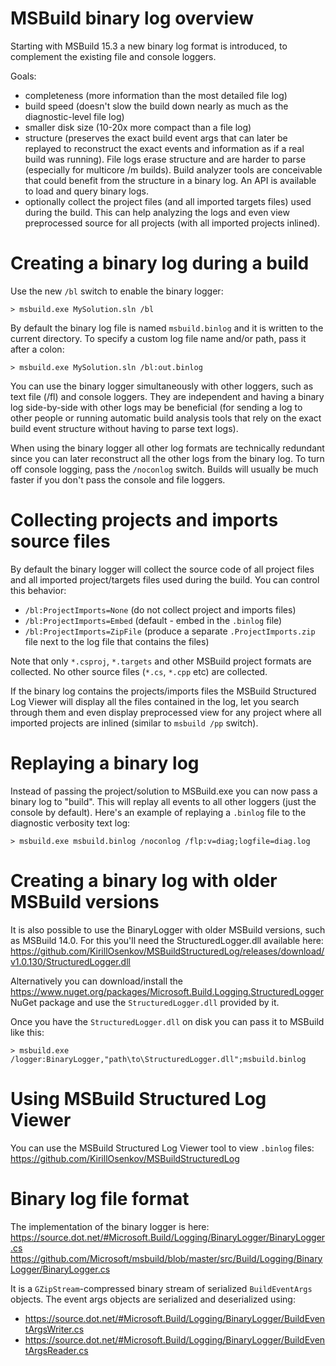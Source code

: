 # MSBuild binary log overview

Starting with MSBuild 15.3 a new binary log format is introduced, to complement the existing file and console loggers.

Goals:
 * completeness (more information than the most detailed file log)
 * build speed (doesn't slow the build down nearly as much as the diagnostic-level file log)
 * smaller disk size (10-20x more compact than a file log)
 * structure (preserves the exact build event args that can later be replayed to reconstruct the exact events and information as if a real build was running). File logs erase structure and are harder to parse (especially for multicore /m builds). Build analyzer tools are conceivable that could benefit from the structure in a binary log. An API is available to load and query binary logs.
 * optionally collect the project files (and all imported targets files) used during the build. This can help analyzing the logs and even view preprocessed source for all projects (with all imported projects inlined).

# Creating a binary log during a build

Use the new `/bl` switch to enable the binary logger:
```
> msbuild.exe MySolution.sln /bl
```

By default the binary log file is named `msbuild.binlog` and it is written to the current directory. To specify a custom log file name and/or path, pass it after a colon:
```
> msbuild.exe MySolution.sln /bl:out.binlog
```

You can use the binary logger simultaneously with other loggers, such as text file (/fl) and console loggers. They are independent and having a binary log side-by-side with other logs may be beneficial (for sending a log to other people or running automatic build analysis tools that rely on the exact build event structure without having to parse text logs).

When using the binary logger all other log formats are technically redundant since you can later reconstruct all the other logs from the binary log. To turn off console logging, pass the `/noconlog` switch. Builds will usually be much faster if you don't pass the console and file loggers.

# Collecting projects and imports source files

By default the binary logger will collect the source code of all project files and all imported project/targets files used during the build. You can control this behavior:
 * `/bl:ProjectImports=None` (do not collect project and imports files)
 * `/bl:ProjectImports=Embed` (default - embed in the `.binlog` file)
 * `/bl:ProjectImports=ZipFile` (produce a separate `.ProjectImports.zip` file next to the log file that contains the files)

Note that only `*.csproj`, `*.targets` and other MSBuild project formats are collected. No other source files (`*.cs`, `*.cpp` etc) are collected.

If the binary log contains the projects/imports files the MSBuild Structured Log Viewer will display all the files contained in the log, let you search through them and even display preprocessed view for any project where all imported projects are inlined (similar to `msbuild /pp` switch).

# Replaying a binary log

Instead of passing the project/solution to MSBuild.exe you can now pass a binary log to "build". This will replay all events to all other loggers (just the console by default). Here's an example of replaying a `.binlog` file to the diagnostic verbosity text log:

```
> msbuild.exe msbuild.binlog /noconlog /flp:v=diag;logfile=diag.log
```

# Creating a binary log with older MSBuild versions

It is also possible to use the BinaryLogger with older MSBuild versions, such as MSBuild 14.0. For this you'll need the StructuredLogger.dll available here:
https://github.com/KirillOsenkov/MSBuildStructuredLog/releases/download/v1.0.130/StructuredLogger.dll

Alternatively you can download/install the https://www.nuget.org/packages/Microsoft.Build.Logging.StructuredLogger NuGet package and use the `StructuredLogger.dll` provided by it.

Once you have the `StructuredLogger.dll` on disk you can pass it to MSBuild like this:

```
> msbuild.exe /logger:BinaryLogger,"path\to\StructuredLogger.dll";msbuild.binlog
```

# Using MSBuild Structured Log Viewer

You can use the MSBuild Structured Log Viewer tool to view `.binlog` files:
https://github.com/KirillOsenkov/MSBuildStructuredLog

# Binary log file format

The implementation of the binary logger is here:
https://source.dot.net/#Microsoft.Build/Logging/BinaryLogger/BinaryLogger.cs
https://github.com/Microsoft/msbuild/blob/master/src/Build/Logging/BinaryLogger/BinaryLogger.cs

It is a `GZipStream`-compressed binary stream of serialized `BuildEventArgs` objects. The event args objects are serialized and deserialized using:
 * https://source.dot.net/#Microsoft.Build/Logging/BinaryLogger/BuildEventArgsWriter.cs
 * https://source.dot.net/#Microsoft.Build/Logging/BinaryLogger/BuildEventArgsReader.cs